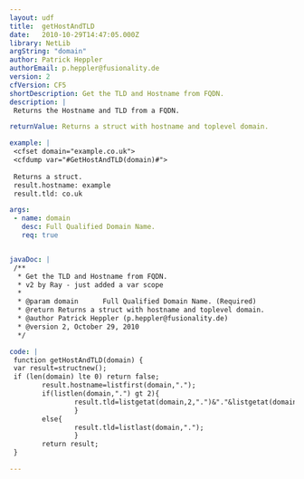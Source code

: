 ```yaml
---
layout: udf
title:  getHostAndTLD
date:   2010-10-29T14:47:05.000Z
library: NetLib
argString: "domain"
author: Patrick Heppler
authorEmail: p.heppler@fusionality.de
version: 2
cfVersion: CF5
shortDescription: Get the TLD and Hostname from FQDN.
description: |
 Returns the Hostname and TLD from a FQDN.

returnValue: Returns a struct with hostname and toplevel domain.

example: |
 <cfset domain="example.co.uk">
 <cfdump var="#GetHostAndTLD(domain)#">
 
 Returns a struct.
 result.hostname: example
 result.tld: co.uk

args:
 - name: domain
   desc: Full Qualified Domain Name.
   req: true


javaDoc: |
 /**
  * Get the TLD and Hostname from FQDN.
  * v2 by Ray - just added a var scope
  * 
  * @param domain      Full Qualified Domain Name. (Required)
  * @return Returns a struct with hostname and toplevel domain. 
  * @author Patrick Heppler (p.heppler@fusionality.de) 
  * @version 2, October 29, 2010 
  */

code: |
 function getHostAndTLD(domain) {
 var result=structnew();
 if (len(domain) lte 0) return false;
        result.hostname=listfirst(domain,".");
        if(listlen(domain,".") gt 2){
                result.tld=listgetat(domain,2,".")&"."&listgetat(domain,3,".");
                }
        else{
                result.tld=listlast(domain,".");
                }
        return result;
 }

---
```


